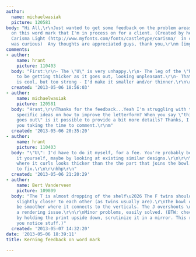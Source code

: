 ```yaml
---
author:
  name: michaelwasiak
  picture: 120581
body: "Hi All,\r\nJust wanted to get some feedback on the problem areas (kerning-wise)
  on this word mark that I'm in process on for a client. (Created by heavily modifying
  Carisma Light (http://www.myfonts.com/fonts/castletype/carisma/  in case anyone
  was curious)  Any thoughts are appreciated guys, thank you,\r\nm [img:sites/default/files/old-images/Truffle_Wordmark_02_4669.jpg][img:sites/default/files/old-images/Truffle_Wordmark_5417.jpg]"
comments:
- author:
    name: hrant
    picture: 110403
  body: "First:\r\n- The \"U\" is very unhappy.\r\n- The leg of the \"R\" appears
    to be getting thicker as it goes out, looking unpleasant.\r\n- That diamond thing
    is cool, but too strong - I'd make it smaller and/or thinner.\r\n\r\nhhp\r\n"
  created: '2013-05-06 18:56:03'
- author:
    name: michaelwasiak
    picture: 120581
  body: "Hrant,\r\nThanks for the feedback...Yeah I'm struggling with the U :(  Any
    specific ideas on how to improve the letterform? When you say \"thicker as it
    goes out\" is it possible to provide a bit more details? Thanks, I appreciate
    you taking the time to comment.\r\nm"
  created: '2013-05-06 20:35:20'
- author:
    name: hrant
    picture: 110403
  body: "\"U\": I'd have to do it myself, for a fee. You're probably better off doing
    it yourself, maybe by looking at existing similar designs.\r\n\r\n\"R\": The part
    where it curls looks thicker than the the part that joins the bowl. Easy enough
    to fix.\r\n\r\nhhp\r\n"
  created: '2013-05-06 21:20:29'
- author:
    name: Bert Vanderveen
    picture: 109809
  body: "The T is almost dropping of the shelf\u2026 The F twins should be every so
    slightly closer to each other (as twins usually are).\r\nThe bowl of the U could
    be smoother where it connects to the verticals. The J overshoots \u2014 maybe
    a rendering issue.\r\n\r\nMinor problems, easily solved. (BTW: check your designs
    by holding the print upside down, scrutinize it in a mirror. This really helps
    you notice stuff.)"
  created: '2013-05-07 14:32:20'
date: '2013-05-06 18:39:11'
title: Kerning feedback on word mark

---
```

